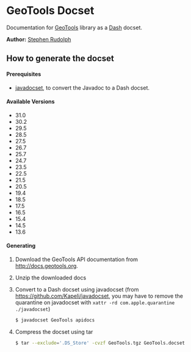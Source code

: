 # GeoTools Docset

Documentation for [GeoTools](http://www.geotools.org) library as a [Dash](http://kapeli.com/dash) docset.

**Author:** [Stephen Rudolph](https://github.com/stephenrudolph)

## How to generate the docset

#### Prerequisites
* [javadocset](https://github.com/Kapeli/javadocset), to convert the Javadoc to a Dash docset.

#### Available Versions
* 31.0
* 30.2
* 29.5
* 28.5
* 27.5
* 26.7
* 25.7
* 24.7
* 23.5
* 22.5
* 21.5
* 20.5
* 19.4
* 18.5
* 17.5
* 16.5
* 15.4
* 14.5
* 13.6

#### Generating
1. Download the GeoTools API documentation from http://docs.geotools.org. 
2. Unzip the downloaded docs
3. Convert to a Dash docset using javadocset (from https://github.com/Kapeli/javadocset, you may have to remove the quarantine on javadocset with `xattr -rd com.apple.quarantine ./javadocset`)

    ```bash
    $ javadocset GeoTools apidocs
    ```
4. Compress the docset using tar

    ```bash
    $ tar --exclude='.DS_Store' -cvzf GeoTools.tgz GeoTools.docset
    ```

